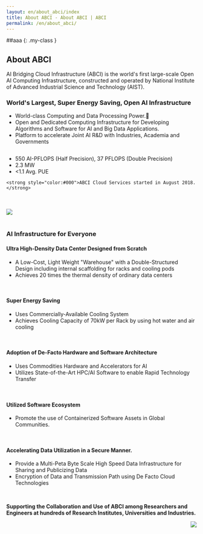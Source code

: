 ```yaml
---
layout: en/about_abci/index
title: About ABCI - About ABCI | ABCI
permalink: /en/about_abci/
---
```



##aaa
{: .my-class }

<h2 class="h2">About ABCI</h2>
<div class="lead_text">AI Bridging Cloud Infrastructure (ABCI) is the world's first large-scale Open AI Computing Infrastructure, constructed and operated by National Institute of Advanced Industrial Science and Technology (AIST).</div>

<h3 class="h3">World's Largest, Super Energy Saving, Open AI Infrastructure</h3>
<div class="c">
<ul class="dot_ul">
    <li class="dot">World-class Computing and Data Processing Power.</li>
    <li class="dot">Open and Dedicated Computing Infrastructure for Developing Algorithms and Software for AI and Big Data Applications.</li>
    <li class="dot">Platform to accelerate Joint AI R&D with Industries, Academia and Governments</li>
</ul>
</div>
<div class="column">
    <ul class="square_ul">
        <li class="square">550 AI-PFLOPS (Half Precision), 37 PFLOPS (Double Precision)</li>
        <li class="square">2.3 MW</li>
        <li class="square">&lt;1.1 Avg. PUE</li>
    </ul>
   
    <strong style="color:#000">ABCI Cloud Services started in August 2018.</strong>
</div>
 <br /><br />
<img src="../../img/about_abci/map.png" /> <br /><br />
<h3 class="h3">AI Infrastructure for Everyone</h3>
<div class="c">
<h4 class="h4">Ultra High-Density Data Center Designed from Scratch</h4>
<ul class="dot_ul">
    <li class="dot">A Low-Cost, Light Weight "Warehouse" with a Double-Structured Design including internal scaffolding for racks and cooling pods</li>
    <li class="dot">Achieves 20 times the thermal density of ordinary data centers</li>
</ul>
<br />

<h4 class="h4">Super Energy Saving</h4>
<ul class="dot_ul">
    <li class="dot">Uses Commercially-Available Cooling System</li>
    <li class="dot">Achieves Cooling Capacity of 70kW per Rack by using hot water and air cooling</li>
</ul>
<br />
<h4 class="h4">Adoption of De-Facto Hardware and Software Architecture</h4>
<ul class="dot_ul">
    <li class="dot">Uses Commodities Hardware and Accelerators for AI</li>
    <li class="dot">Utilizes State-of-the-Art HPC/AI Software to enable Rapid Technology Transfer</li>
</ul>
<br />

<h4 class="h4">Utilized Software Ecosystem</h4>
<ul class="dot_ul">
    <li class="dot">Promote the use of Containerized Software Assets in Global Communities.</li>
</ul>
<br />

<h4 class="h4">Accelerating Data Utilization in a Secure Manner.</h4>
<ul class="dot_ul">
    <li class="dot">Provide a Multi-Peta Byte Scale High Speed Data Infrastructure for Sharing and Publicizing Data</li>
    <li class="dot">Encryption of Data and Transmission Path using De Facto Cloud Technologies</li>
</ul>
<br />

<strong>Supporting the Collaboration and Use of ABCI among Researchers and Engineers at hundreds of Research Institutes, Universities and Industries.</strong>
</div>
<div align="right"><img src="../../img/about_abci/img1.jpg"></div>
